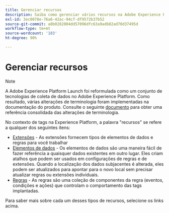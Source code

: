 ```yaml
---
title: Gerenciar recursos
description: Saiba como gerenciar vários recursos na Adobe Experience Platform, incluindo extensões, elementos de dados e regras.
exl-id: 3ec0078e-76a6-42ac-94cf-df9572b37b52
source-git-commit: a8b0282004dd57096dfc63a9adb82ad70d37495d
workflow-type: tm+mt
source-wordcount: '183'
ht-degree: 90%

---
```


# Gerenciar recursos

>[!NOTE]
>
>A Adobe Experience Platform Launch foi reformulada como um conjunto de tecnologias de coleta de dados no Adobe Experience Platform. Como resultado, várias alterações de terminologia foram implementadas na documentação do produto. Consulte o seguinte [documento](../../term-updates.md) para obter uma referência consolidada das alterações de terminologia.

No contexto de tags na Experience Platform, a palavra &quot;recursos&quot; se refere a qualquer dos seguintes itens:

* [Extensões](extensions/overview.md) - As extensões fornecem tipos de elementos de dados e regras para você trabalhar
* [Elementos de dados](data-elements.md) - Os elementos de dados são uma maneira fácil de fazer referência a quaisquer dados existentes em outro lugar. Eles criam atalhos que podem ser usados em configurações de regras e de extensões. Quando a localização dos dados subjacentes é alterada, eles podem ser atualizados para apontar para o novo local sem precisar atualizar regras ou extensões individuais.
* [Regras](rules.md) - As regras são uma coleção de componentes da regra (eventos, condições e ações) que controlam o comportamento das tags implantadas.

Para saber mais sobre cada um desses tipos de recursos, selecione os links acima.
